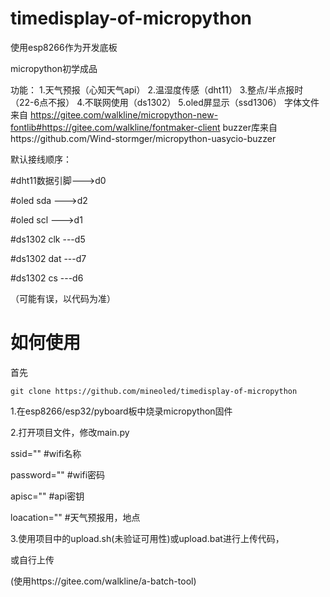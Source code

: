 # timedisplay-of-micropython
使用esp8266作为开发底板

micropython初学成品

功能：
1.天气预报（心知天气api）
2.温湿度传感（dht11）
3.整点/半点报时（22-6点不报）
4.不联网使用（ds1302）
5.oled屏显示（ssd1306）
字体文件来自 https://gitee.com/walkline/micropython-new-fontlib#https://gitee.com/walkline/fontmaker-client
buzzer库来自https://github.com/Wind-stormger/micropython-uasycio-buzzer

默认接线顺序：


#dht11数据引脚--->d0


#oled sda --->d2


#oled scl --->d1


#ds1302 clk ---d5


#ds1302 dat ---d7


#ds1302 cs ---d6


（可能有误，以代码为准）

# 如何使用
首先
```
git clone https://github.com/mineoled/timedisplay-of-micropython
```

1.在esp8266/esp32/pyboard板中烧录micropython固件

2.打开项目文件，修改main.py

ssid="" #wifi名称

password="" #wifi密码

apisc="" #api密钥

loacation="" #天气预报用，地点

3.使用项目中的upload.sh(未验证可用性)或upload.bat进行上传代码，

或自行上传

(使用https://gitee.com/walkline/a-batch-tool)
